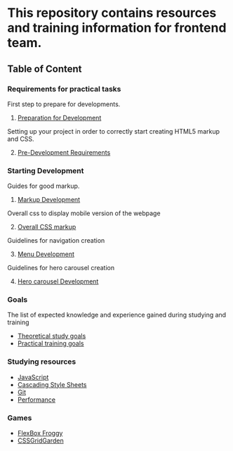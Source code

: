 # This repository contains resources and training information for frontend team.

## Table of Content

### Requirements for practical tasks

First step to prepare for developments.

 1. [Preparation for Development](requirements/00-preparation.md)

Setting up your project in order to correctly start creating HTML5 markup and CSS.

 2. [Pre-Development Requirements](requirements/01-header.md)

### Starting Development

Guides for good markup.

1. [Markup Development](guides/02-markup.md)

Overall css to display mobile version of the webpage

2. [Overall CSS markup](guides/00-css.md)

Guidelines for navigation creation

3. [Menu Development](guides/01-menu.md)

Guidelines for hero carousel creation

4. [Hero carousel Development](guides/02-hero.md)

### Goals
The list of expected knowledge and experience gained during studying and training
 - [Theoretical study goals](goals/theoretical.md)
 - [Practical training goals](goals/practical.md)

### Studying resources
 - [JavaScript](theory/javascript.md)
 - [Cascading Style Sheets](theory/css.md)
 - [Git](theory/git.md)
 - [Performance](theory/performance.md)

### Games

 - [FlexBox Froggy](http://flexboxfroggy.com/)
 - [CSSGridGarden](http://cssgridgarden.com/)
